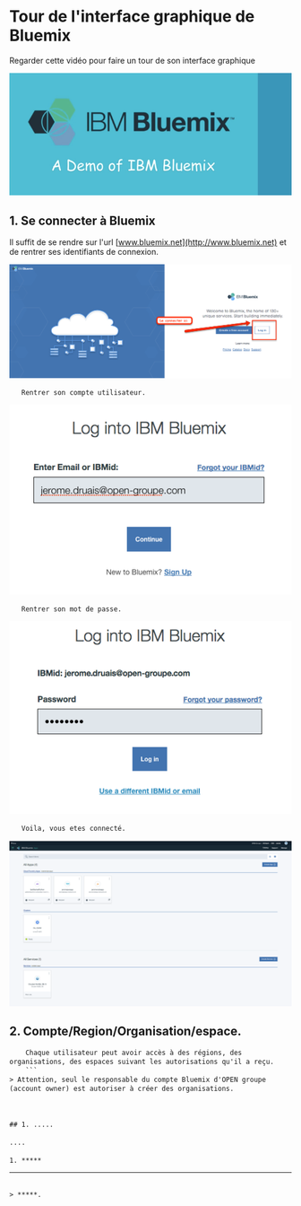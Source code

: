 # Tour de l'interface graphique de Bluemix

Regarder cette vidéo pour faire un tour de son interface graphique
<center>
      <a href="https://youtu.be/gq5MvY1nNOM"><img src="youtube-tour.png" width="600" /></a>
   </center>

>

## 1. Se connecter à Bluemix

Il suffit de se rendre sur l'url [www.bluemix.net](http://www.bluemix.net) et de rentrer ses identifiants de connexion.

<center>
      <img src="tour-login.png" width="600" />
</center>


```
   Rentrer son compte utilisateur.
   ```
   
<center>
      <img src="tour-login-user.png" width="600" />
</center>


```
   Rentrer son mot de passe.
   ```
<center>
      <img src="tour-login-pwd.png" width="600" />
</center>

```
   Voila, vous etes connecté.
   ```
   
   <center>
      <img src="dashboard.png" width="600" />
</center>

## 2. Compte/Region/Organisation/espace.

```
    Chaque utilisateur peut avoir accès à des régions, des organisations, des espaces suivant les autorisations qu'il a reçu.
    ```
> Attention, seul le responsable du compte Bluemix d'OPEN groupe (account owner) est autoriser à créer des organisations.
 


## 1. .....

....

1. *****

   ```
   ******
   ```

   > *****.
```
   ```
